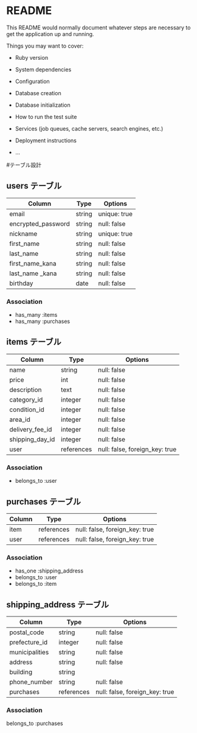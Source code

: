 # README

This README would normally document whatever steps are necessary to get the
application up and running.

Things you may want to cover:

* Ruby version

* System dependencies

* Configuration

* Database creation

* Database initialization

* How to run the test suite

* Services (job queues, cache servers, search engines, etc.)

* Deployment instructions

* ...

#テーブル設計
## users テーブル
| Column             | Type   | Options      |
| ------------------ | ------ | ------------ |
| email              | string | unique: true |
| encrypted_password | string | null: false  |
| nickname           | string | unique: true |
| first_name         | string | null: false  |
| last_name          | string | null: false  |
| first_name_kana    | string | null: false  |
| last_name _kana    | string | null: false  |
| birthday           | date   | null: false  |
### Association
- has_many :items
- has_many :purchases


## items テーブル
| Column          | Type       | Options                        |
| --------------- | ---------- | ------------------------------ |
| name            | string     | null: false                    |
| price           | int        | null: false                    |
| description     | text       | null: false                    |
| category_id     | integer    | null: false                    |
| condition_id    | integer    | null: false                    |
| area_id         | integer    | null: false                    |
| delivery_fee_id | integer    | null: false                    |
| shipping_day_id | integer    | null: false                    |
| user            | references | null: false, foreign_key: true |
### Association
- belongs_to :user


## purchases テーブル
| Column       | Type       | Options                        |
| ------------ | ---------- | ------------------------------ |
| item         | references | null: false, foreign_key: true |
| user         | references | null: false, foreign_key: true |
### Association 
- has_one :shipping_address
- belongs_to :user
- belongs_to :item


## shipping_address テーブル
| Column         | Type       | Options                        |
| -------------- | ---------- | ------------------------------ |
| postal_code    | string     | null: false                    |
| prefecture_id  | integer    | null: false                    |
| municipalities | string     | null: false                    |
| address        | string     | null: false                    |
| building       | string     |                                |
| phone_number   | string     | null: false                    |
| purchases      | references | null: false, foreign_key: true |
### Association
belongs_to :purchases
